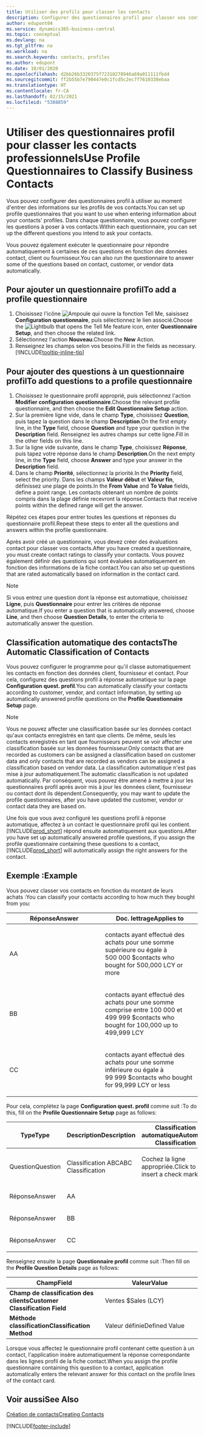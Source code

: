 ```yaml
---
title: Utiliser des profils pour classer les contacts
description: Configurer des questionnaires profil pour classer vos contacts professionnels
author: edupont04
ms.service: dynamics365-business-central
ms.topic: conceptual
ms.devlang: na
ms.tgt_pltfrm: na
ms.workload: na
ms.search.keywords: contacts, profiles
ms.author: edupont
ms.date: 10/01/2020
ms.openlocfilehash: d2bb26b3320375f72310278946a69a011111fbd4
ms.sourcegitcommit: ff2b55b7e790447e0c1fcd5c2ec7f7610338ebaa
ms.translationtype: HT
ms.contentlocale: fr-CA
ms.lasthandoff: 02/15/2021
ms.locfileid: "5388859"
---
```

# <a name="use-profile-questionnaires-to-classify-business-contacts"></a><span data-ttu-id="fb1d3-103">Utiliser des questionnaires profil pour classer les contacts professionnels</span><span class="sxs-lookup"><span data-stu-id="fb1d3-103">Use Profile Questionnaires to Classify Business Contacts</span></span>
<span data-ttu-id="fb1d3-104">Vous pouvez configurer des questionnaires profil à utiliser au moment d'entrer des informations sur les profils de vos contacts.</span><span class="sxs-lookup"><span data-stu-id="fb1d3-104">You can set up profile questionnaires that you want to use when entering information about your contacts' profiles.</span></span> <span data-ttu-id="fb1d3-105">Dans chaque questionnaire, vous pouvez configurer les questions à poser à vos contacts.</span><span class="sxs-lookup"><span data-stu-id="fb1d3-105">Within each questionnaire, you can set up the different questions you intend to ask your contacts.</span></span>  

<span data-ttu-id="fb1d3-106">Vous pouvez également exécuter le questionnaire pour répondre automatiquement à certaines de ces questions en fonction des données contact, client ou fournisseur.</span><span class="sxs-lookup"><span data-stu-id="fb1d3-106">You can also run the questionnaire to answer some of the questions based on contact, customer, or vendor data automatically.</span></span>  

## <a name="to-add-a-profile-questionnaire"></a><span data-ttu-id="fb1d3-107">Pour ajouter un questionnaire profil</span><span class="sxs-lookup"><span data-stu-id="fb1d3-107">To add a profile questionnaire</span></span>
1.  <span data-ttu-id="fb1d3-108">Choisissez l'icône ![Ampoule qui ouvre la fonction Tell Me](media/ui-search/search_small.png "Dites-moi ce que vous voulez faire"), saisissez **Configuration questionnaire**, puis sélectionnez le lien associé.</span><span class="sxs-lookup"><span data-stu-id="fb1d3-108">Choose the ![Lightbulb that opens the Tell Me feature](media/ui-search/search_small.png "Tell me what you want to do") icon, enter **Questionnaire Setup**, and then choose the related link.</span></span>  
2.  <span data-ttu-id="fb1d3-109">Sélectionnez l'action **Nouveau**.</span><span class="sxs-lookup"><span data-stu-id="fb1d3-109">Choose the **New** Action.</span></span>  
3.  <span data-ttu-id="fb1d3-110">Renseignez les champs selon vos besoins.</span><span class="sxs-lookup"><span data-stu-id="fb1d3-110">Fill in the fields as necessary.</span></span> [!INCLUDE[tooltip-inline-tip](includes/tooltip-inline-tip_md.md)]  

## <a name="to-add-questions-to-a-profile-questionnaire"></a><span data-ttu-id="fb1d3-111">Pour ajouter des questions à un questionnaire profil</span><span class="sxs-lookup"><span data-stu-id="fb1d3-111">To add questions to a profile questionnaire</span></span>
1.  <span data-ttu-id="fb1d3-112">Choisissez le questionnaire profil approprié, puis sélectionnez l'action **Modifier configuration questionnaire**.</span><span class="sxs-lookup"><span data-stu-id="fb1d3-112">Choose the relevant profile questionnaire, and then choose the **Edit Questionnaire Setup** action.</span></span>  
2.  <span data-ttu-id="fb1d3-113">Sur la première ligne vide, dans le champ **Type**, choisissez **Question**, puis tapez la question dans le champ **Description**.</span><span class="sxs-lookup"><span data-stu-id="fb1d3-113">On the first empty line, in the **Type** field, choose **Question** and type your question in the **Description** field.</span></span> <span data-ttu-id="fb1d3-114">Renseignez les autres champs sur cette ligne.</span><span class="sxs-lookup"><span data-stu-id="fb1d3-114">Fill in the other fields on this line.</span></span>  
3.  <span data-ttu-id="fb1d3-115">Sur la ligne vide suivante, dans le champ **Type**, choisissez **Réponse**, puis tapez votre réponse dans le champ **Description**.</span><span class="sxs-lookup"><span data-stu-id="fb1d3-115">On the next empty line, in the **Type** field, choose **Answer** and type your answer in the **Description** field.</span></span>  
4.  <span data-ttu-id="fb1d3-116">Dans le champ **Priorité**, sélectionnez la priorité.</span><span class="sxs-lookup"><span data-stu-id="fb1d3-116">In the **Priority** field, select the priority.</span></span> <span data-ttu-id="fb1d3-117">Dans les champs **Valeur début** et **Valeur fin**, définissez une plage de points.</span><span class="sxs-lookup"><span data-stu-id="fb1d3-117">In the **From Value** and **To Value** fields, define a point range.</span></span> <span data-ttu-id="fb1d3-118">Les contacts obtenant un nombre de points compris dans la plage définie recevront la réponse.</span><span class="sxs-lookup"><span data-stu-id="fb1d3-118">Contacts that receive points within the defined range will get the answer.</span></span>  

<span data-ttu-id="fb1d3-119">Répétez ces étapes pour entrer toutes les questions et réponses du questionnaire profil.</span><span class="sxs-lookup"><span data-stu-id="fb1d3-119">Repeat these steps to enter all the questions and answers within the profile questionnaire.</span></span>

<span data-ttu-id="fb1d3-120">Après avoir créé un questionnaire, vous devez créer des évaluations contact pour classer vos contacts.</span><span class="sxs-lookup"><span data-stu-id="fb1d3-120">After you have created a questionnaire, you must create contact ratings to classify your contacts.</span></span> <span data-ttu-id="fb1d3-121">Vous pouvez également définir des questions qui sont évaluées automatiquement en fonction des informations de la fiche contact.</span><span class="sxs-lookup"><span data-stu-id="fb1d3-121">You can also set up questions that are rated automatically based on information in the contact card.</span></span>  

> [!NOTE]
> <span data-ttu-id="fb1d3-122">Si vous entrez une question dont la réponse est automatique, choisissez <STRONG>Ligne</STRONG>, puis <STRONG>Questionnaire</STRONG> pour entrer les critères de réponse automatique.</span><span class="sxs-lookup"><span data-stu-id="fb1d3-122">If you enter a question that is automatically answered, choose <STRONG>Line</STRONG>, and then choose <STRONG>Question Details</STRONG>, to enter the criteria to automatically answer the question.</span></span>

## <a name="the-automatic-classification-of-contacts"></a><span data-ttu-id="fb1d3-123">Classification automatique des contacts</span><span class="sxs-lookup"><span data-stu-id="fb1d3-123">The Automatic Classification of Contacts</span></span>
<span data-ttu-id="fb1d3-124">Vous pouvez configurer le programme pour qu'il classe automatiquement les contacts en fonction des données client, fournisseur et contact. Pour cela, configurez des questions profil à réponse automatique sur la page **Configuration quest. profil**.</span><span class="sxs-lookup"><span data-stu-id="fb1d3-124">You can automatically classify your contacts according to customer, vendor, and contact information, by setting up automatically answered profile questions on the **Profile Questionnaire Setup** page.</span></span>  

> [!NOTE]
> <span data-ttu-id="fb1d3-125">Vous ne pouvez affecter une classification basée sur les données contact qu'aux contacts enregistrés en tant que clients. De même, seuls les contacts enregistrés en tant que fournisseurs peuvent se voir affecter une classification basée sur les données fournisseur.</span><span class="sxs-lookup"><span data-stu-id="fb1d3-125">Only contacts that are recorded as customers can be assigned a classification based on customer data and only contacts that are recorded as vendors can be assigned a classification based on vendor data.</span></span> <span data-ttu-id="fb1d3-126">La classification automatique n'est pas mise à jour automatiquement.</span><span class="sxs-lookup"><span data-stu-id="fb1d3-126">The automatic classification is not updated automatically.</span></span> <span data-ttu-id="fb1d3-127">Par conséquent, vous pouvez être amené à mettre à jour les questionnaires profil après avoir mis à jour les données client, fournisseur ou contact dont ils dépendent.</span><span class="sxs-lookup"><span data-stu-id="fb1d3-127">Consequently, you may want to update the profile questionnaires, after you have updated the customer, vendor or contact data they are based on.</span></span>  

<span data-ttu-id="fb1d3-128">Une fois que vous avez configuré les questions profil à réponse automatique, affectez à un contact le questionnaire profil qui les contient. [!INCLUDE[prod_short](includes/prod_short.md)] répond ensuite automatiquement aux questions.</span><span class="sxs-lookup"><span data-stu-id="fb1d3-128">After you have set up automatically answered profile questions, if you assign the profile questionnaire containing these questions to a contact, [!INCLUDE[prod_short](includes/prod_short.md)] will automatically assign the right answers for the contact.</span></span>  

## <a name="example"></a><span data-ttu-id="fb1d3-129">Exemple :</span><span class="sxs-lookup"><span data-stu-id="fb1d3-129">Example</span></span>
<span data-ttu-id="fb1d3-130">Vous pouvez classer vos contacts en fonction du montant de leurs achats :</span><span class="sxs-lookup"><span data-stu-id="fb1d3-130">You can classify your contacts according to how much they bought from you:</span></span>

<table>
<colgroup>
<col style="width: 50%" />
<col style="width: 50%" />
</colgroup>
<thead>
<tr class="header">
<th><span data-ttu-id="fb1d3-131"><strong>Réponse</strong></span><span class="sxs-lookup"><span data-stu-id="fb1d3-131"><strong>Answer</strong></span></span></th>
<th><span data-ttu-id="fb1d3-132"><strong>Doc. lettrage</strong></span><span class="sxs-lookup"><span data-stu-id="fb1d3-132"><strong>Applies to</strong></span></span></th>
</tr>
</thead>
<tbody>
<tr class="odd">
<td><p><span data-ttu-id="fb1d3-133">A</span><span class="sxs-lookup"><span data-stu-id="fb1d3-133">A</span></span></p></td>
<td><p><span data-ttu-id="fb1d3-134">contacts ayant effectué des achats pour une somme supérieure ou égale à 500 000 $</span><span class="sxs-lookup"><span data-stu-id="fb1d3-134">contacts who bought for 500,000 LCY or more</span></span></p></td>
</tr>
<tr class="even">
<td><p><span data-ttu-id="fb1d3-135">B</span><span class="sxs-lookup"><span data-stu-id="fb1d3-135">B</span></span></p></td>
<td><p><span data-ttu-id="fb1d3-136">contacts ayant effectué des achats pour une somme comprise entre 100 000 et 499 999 $</span><span class="sxs-lookup"><span data-stu-id="fb1d3-136">contacts who bought for 100,000 up to 499,999 LCY</span></span></p></td>
</tr>
<tr class="odd">
<td><p><span data-ttu-id="fb1d3-137">C</span><span class="sxs-lookup"><span data-stu-id="fb1d3-137">C</span></span></p></td>
<td><p><span data-ttu-id="fb1d3-138">contacts ayant effectué des achats pour une somme inférieure ou égale à 99 999 $</span><span class="sxs-lookup"><span data-stu-id="fb1d3-138">contacts who bought for 99,999 LCY or less</span></span></p></td>
</tr>
</tbody>
</table>

<span data-ttu-id="fb1d3-139">Pour cela, complétez la page **Configuration quest. profil** comme suit :</span><span class="sxs-lookup"><span data-stu-id="fb1d3-139">To do this, fill on the **Profile Questionnaire Setup** page as follows:</span></span>


<table>
<colgroup>
<col style="width: 20%" />
<col style="width: 20%" />
<col style="width: 20%" />
<col style="width: 20%" />
<col style="width: 20%" />
</colgroup>
<thead>
<tr class="header">
<th><span data-ttu-id="fb1d3-140"><strong>Type</strong></span><span class="sxs-lookup"><span data-stu-id="fb1d3-140"><strong>Type</strong></span></span></th>
<th><span data-ttu-id="fb1d3-141"><strong>Description</strong></span><span class="sxs-lookup"><span data-stu-id="fb1d3-141"><strong>Description</strong></span></span></th>
<th><span data-ttu-id="fb1d3-142"><strong>Classification automatique</strong></span><span class="sxs-lookup"><span data-stu-id="fb1d3-142"><strong>Automatic Classification</strong></span></span></th>
<th><span data-ttu-id="fb1d3-143"><strong>Valeur début</strong></span><span class="sxs-lookup"><span data-stu-id="fb1d3-143"><strong>From Value</strong></span></span></th>
<th><span data-ttu-id="fb1d3-144"><strong>Valeur fin</strong></span><span class="sxs-lookup"><span data-stu-id="fb1d3-144"><strong>To Value</strong></span></span></th>
</tr>
</thead>
<tbody>
<tr class="odd">
<td><p><span data-ttu-id="fb1d3-145">Question</span><span class="sxs-lookup"><span data-stu-id="fb1d3-145">Question</span></span></p></td>
<td><p><span data-ttu-id="fb1d3-146">Classification ABC</span><span class="sxs-lookup"><span data-stu-id="fb1d3-146">ABC Classification</span></span></p></td>
<td><p><span data-ttu-id="fb1d3-147">Cochez la ligne appropriée.</span><span class="sxs-lookup"><span data-stu-id="fb1d3-147">Click to insert a check mark</span></span></p></td>
<td><p> </p></td>
<td><p> </p></td>
</tr>
<tr class="even">
<td><p><span data-ttu-id="fb1d3-148">Réponse</span><span class="sxs-lookup"><span data-stu-id="fb1d3-148">Answer</span></span></p></td>
<td><p><span data-ttu-id="fb1d3-149">A</span><span class="sxs-lookup"><span data-stu-id="fb1d3-149">A</span></span></p></td>
<td><p> </p></td>
<td><p><span data-ttu-id="fb1d3-150">500,000</span><span class="sxs-lookup"><span data-stu-id="fb1d3-150">500,000</span></span></p></td>
<td><p> </p></td>
</tr>
<tr class="odd">
<td><p><span data-ttu-id="fb1d3-151">Réponse</span><span class="sxs-lookup"><span data-stu-id="fb1d3-151">Answer</span></span></p></td>
<td><p><span data-ttu-id="fb1d3-152">B</span><span class="sxs-lookup"><span data-stu-id="fb1d3-152">B</span></span></p></td>
<td><p> </p></td>
<td><p><span data-ttu-id="fb1d3-153">100,000</span><span class="sxs-lookup"><span data-stu-id="fb1d3-153">100,000</span></span></p></td>
<td><p><span data-ttu-id="fb1d3-154">499,999</span><span class="sxs-lookup"><span data-stu-id="fb1d3-154">499,999</span></span></p></td>
</tr>
<tr class="even">
<td><p><span data-ttu-id="fb1d3-155">Réponse</span><span class="sxs-lookup"><span data-stu-id="fb1d3-155">Answer</span></span></p></td>
<td><p><span data-ttu-id="fb1d3-156">C</span><span class="sxs-lookup"><span data-stu-id="fb1d3-156">C</span></span></p></td>
<td><p> </p></td>
<td><p> </p></td>
<td><p><span data-ttu-id="fb1d3-157">99,999</span><span class="sxs-lookup"><span data-stu-id="fb1d3-157">99,999</span></span></p></td>
</tr>
</tbody>
</table>

<span data-ttu-id="fb1d3-158">Renseignez ensuite la page **Questionnaire profil** comme suit :</span><span class="sxs-lookup"><span data-stu-id="fb1d3-158">Then fill on the **Profile Question Details** page as follows:</span></span>
<table>
<colgroup>
<col style="width: 50%" />
<col style="width: 50%" />
</colgroup>
<thead>
<tr class="header">
<th><span data-ttu-id="fb1d3-159"><strong>Champ</strong></span><span class="sxs-lookup"><span data-stu-id="fb1d3-159"><strong>Field</strong></span></span></th>
<th><span data-ttu-id="fb1d3-160"><strong>Valeur</strong></span><span class="sxs-lookup"><span data-stu-id="fb1d3-160"><strong>Value</strong></span></span></th>
</tr>
</thead>
<tbody>
<tr>
<td><span data-ttu-id="fb1d3-161"><strong>Champ de classification des clients</strong></span><span class="sxs-lookup"><span data-stu-id="fb1d3-161"><strong>Customer Classification Field</strong></span></span></td>
<td><span data-ttu-id="fb1d3-162"><emphasis>Ventes $</emphasis></span><span class="sxs-lookup"><span data-stu-id="fb1d3-162"><emphasis>Sales (LCY)</emphasis></span></span></td>
</tr>
<tr>
<td><span data-ttu-id="fb1d3-163"><strong>Méthode classification</strong></span><span class="sxs-lookup"><span data-stu-id="fb1d3-163"><strong>Classification Method</strong></span></span></td>
<td><span data-ttu-id="fb1d3-164"><emphasis>Valeur définie</emphasis></span><span class="sxs-lookup"><span data-stu-id="fb1d3-164"><emphasis>Defined Value</emphasis></span></span></td>
</tr>
</tbody>
</table>

<span data-ttu-id="fb1d3-165">Lorsque vous affectez le questionnaire profil contenant cette question à un contact, l'application insère automatiquement la réponse correspondante dans les lignes profil de la fiche contact.</span><span class="sxs-lookup"><span data-stu-id="fb1d3-165">When you assign the profile questionnaire containing this question to a contact, application automatically enters the relevant answer for this contact on the profile lines of the contact card.</span></span>

## <a name="see-also"></a><span data-ttu-id="fb1d3-166">Voir aussi</span><span class="sxs-lookup"><span data-stu-id="fb1d3-166">See Also</span></span>
[<span data-ttu-id="fb1d3-167">Création de contacts</span><span class="sxs-lookup"><span data-stu-id="fb1d3-167">Creating Contacts</span></span>](marketing-create-contact-companies.md)  


[!INCLUDE[footer-include](includes/footer-banner.md)]